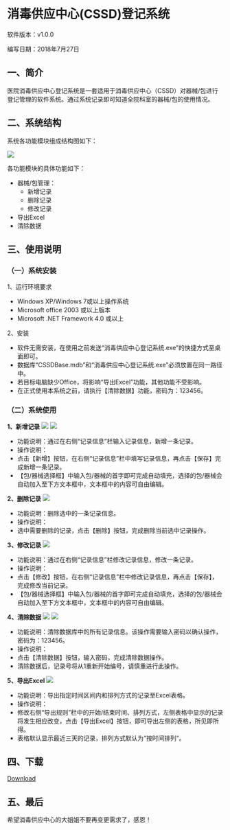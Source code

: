 # 消毒供应中心(CSSD)登记系统

软件版本：v1.0.0

编写日期：2018年7月27日


## 一、简介

医院消毒供应中心登记系统是一套适用于消毒供应中心（CSSD）对器械/包进行登记管理的软件系统。通过系统记录即可知道全院科室的器械/包的使用情况。

## 二、系统结构

系统各功能模块组成结构图如下：

![](https://github.com/jl223vy/fjtcmfs-cssdms/raw/master/Img/StructureDiagram.jpg)

各功能模块的具体功能如下：

- 器械/包管理：
  - 新增记录
  - 删除记录
  - 修改记录
- 导出Excel
- 清除数据


## 三、使用说明

### （一）系统安装

1、运行环境要求

- Windows XP/Windows 7或以上操作系统
- Microsoft office 2003 或以上版本
- Microsoft .NET Framework 4.0 或以上

2、安装

- 软件无需安装，在使用之前发送“消毒供应中心登记系统.exe”的快捷方式至桌面即可。
- 数据库“CSSDBase.mdb”和“消毒供应中心登记系统.exe”必须放置在同一路径中。
- 若目标电脑缺少Office，将影响“导出Excel”功能，其他功能不受影响。
- 在正式使用本系统之前，请执行【清除数据】功能，密码为：123456。

### （二）系统使用

**1、新增记录**
![](https://github.com/jl223vy/fjtcmfs-cssdms/raw/master/Img/add1.jpg)
![](https://github.com/jl223vy/fjtcmfs-cssdms/raw/master/Img/add2.jpg)

- 功能说明：通过在右侧“记录信息”栏输入记录信息，新增一条记录。
- 操作说明：
 - 点击【新增】按钮，在右侧“记录信息”栏中填写记录信息，再点击【保存】完成新增一条记录。
 - 【包/器械选择框】中输入包/器械的首字即可完成自动填充，选择的包/器械会自动加入至下方文本框中，文本框中的内容可自由编辑。

**2、删除记录**
![](https://github.com/jl223vy/fjtcmfs-cssdms/raw/master/Img/del.jpg)

- 功能说明：删除选中的一条记录信息。
- 操作说明：
 - 选中需要删除的记录，点击【删除】按钮，完成删除当前选中记录操作。

**3、修改记录**
![](https://github.com/jl223vy/fjtcmfs-cssdms/raw/master/Img/modi.jpg)

- 功能说明：通过在右侧“记录信息”栏修改记录信息，修改一条记录。
- 操作说明：
 - 点击【修改】按钮，在右侧“记录信息”栏中修改记录信息，再点击【保存】，完成修改当前记录。
 - 【包/器械选择框】中输入包/器械的首字即可完成自动填充，选择的包/器械会自动加入至下方文本框中，文本框中的内容可自由编辑。

**4、清除数据**
![](https://github.com/jl223vy/fjtcmfs-cssdms/raw/master/Img/clear1.jpg)
![](https://github.com/jl223vy/fjtcmfs-cssdms/raw/master/Img/clear2.jpg)

- 功能说明：清除数据库中的所有记录信息。该操作需要输入密码以确认操作，密码为：123456。
- 操作说明：
 - 点击【清除数据】按钮，输入密码，完成清除数据操作。
 - 清除数据后，记录号将从1重新开始编号，请慎重进行此操作。

**5、导出Excel**
![](https://github.com/jl223vy/fjtcmfs-cssdms/raw/master/Img/export.jpg)

- 功能说明：导出指定时间区间内和排列方式的记录至Excel表格。
- 操作说明：
 - 修改右侧“导出规则”栏中的开始/结束时间、排列方式，左侧表格中显示的记录将发生相应改变，点击【导出Excel】按钮，即可导出左侧的表格，所见即所得。
 - 表格默认显示最近三天的记录，排列方式默认为“按时间排列”。

 
## 四、下载

[Download]()


## 五、最后

希望消毒供应中心的大姐姐不要再变更需求了，感恩！

